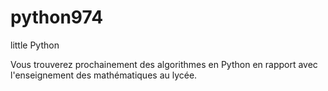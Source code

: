 # python974
little Python

Vous trouverez prochainement des algorithmes en Python en rapport avec l'enseignement des mathématiques au lycée.
